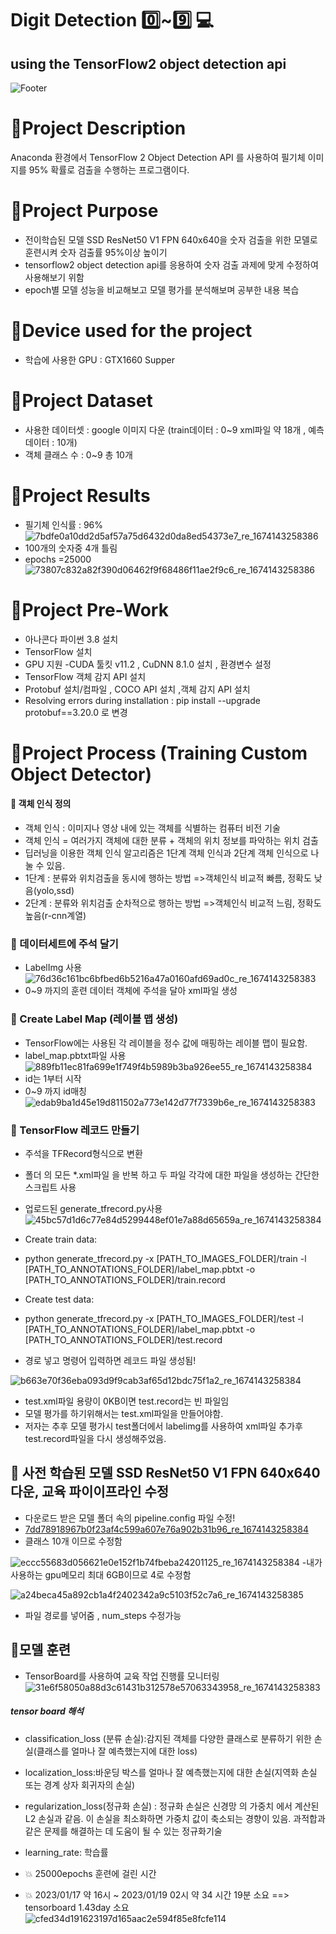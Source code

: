 # Digit Detection :zero:~:nine: :computer:
## using the TensorFlow2 object detection api 
![Footer](https://capsule-render.vercel.app/api?type=waving&color=auto&height=200&section=footer)

# :pushpin:Project Description
Anaconda 환경에서 TensorFlow 2 Object Detection API 를 사용하여 필기체 이미지를 95% 확률로 검출을 수행하는 프로그램이다.

# :pushpin:Project Purpose
- 전이학습된 모델 SSD ResNet50 V1 FPN 640x640을 숫자 검출을 위한 모델로 훈련시켜 숫자 검출률 95%이상 높이기
- tensorflow2 object detection api를 응용하여 숫자 검출 과제에 맞게 수정하여 사용해보기 위함
- epoch별 모델 성능을 비교해보고 모델 평가를 분석해보며 공부한 내용 복습

# :pushpin:Device used for the project
- 학습에 사용한 GPU : GTX1660 Supper

# :pushpin:Project Dataset
- 사용한 데이터셋 :  google 이미지 다운 (train데이터 : 0~9 xml파일 약 18개 , 예측 데이터 : 10개)
- 객체 클래스 수 : 0~9 총 10개

# :pushpin:Project Results
- 필기체 인식률 : 96%
![7bdfe0a10dd2d5af57a75d6432d0da8ed54373e7_re_1674143258386](https://user-images.githubusercontent.com/105347300/214508661-f1239640-a307-4654-96f6-ad8dc645749a.png)
- 100개의 숫자중 4개 틀림
- epochs =25000
![73807c832a82f390d06462f9f68486f11ae2f9c6_re_1674143258386](https://user-images.githubusercontent.com/105347300/214508795-4ec91da3-99b8-43ee-ba4a-86b862a80622.png)

# :pushpin:Project Pre-Work
- 아나콘다 파이썬 3.8 설치
- TensorFlow 설치
- GPU 지원  -CUDA 툴킷 v11.2 , CuDNN 8.1.0 설치 , 환경변수 설정
- TensorFlow 객체 감지 API 설치
- Protobuf 설치/컴파일 , COCO API 설치 ,객체 감지 API 설치
- Resolving errors during installation : pip install --upgrade protobuf==3.20.0 로 변경

# :pushpin:Project Process (Training Custom Object Detector)
#### :dizzy: 객체 인식 정의
- 객체 인식 :  이미지나 영상 내에 있는 객체를 식별하는 컴퓨터 비전 기술
- 객체 인식 = 여러가지 객체에 대한 분류 + 객체의 위치 정보를 파악하는 위치 검출
- 딥러닝을 이용한 객체 인식 알고리즘은 1단계 객체 인식과 2단계 객체 인식으로 나눌 수 있음.
- 1단계 : 분류와 위치검출을 동시에 행하는 방법 =>객체인식 비교적 빠름, 정확도 낮음(yolo,ssd)
- 2단계 : 분류와 위치검출 순차적으로 행하는 방법 =>객체인식 비교적 느림, 정확도 높음(r-cnn계열)

### :loudspeaker: 데이터세트에 주석 달기 
- LabelImg  사용
![76d36c161bc6bfbed6b5216a47a0160afd69ad0c_re_1674143258383](https://user-images.githubusercontent.com/105347300/214510142-cd76c0b2-36d6-487b-816b-2f6cb15cdf91.png)
- 0~9 까지의 훈련 데이터 객체에 주석을 달아 xml파일 생성

### :loudspeaker: Create Label Map (레이블 맵 생성)
- TensorFlow에는 사용된 각 레이블을 정수 값에 매핑하는 레이블 맵이 필요함.
- label_map.pbtxt파일 사용
![889fb11ec81fa699e1f749f4b5989b3ba926ee55_re_1674143258384](https://user-images.githubusercontent.com/105347300/214510342-9c46f47b-59a7-4c59-a26c-9ed3c9679318.png)
- id는 1부터 시작
- 0~9 까지 id매칭
![edab9ba1d45e19d811502a773e142d77f7339b6e_re_1674143258383](https://user-images.githubusercontent.com/105347300/214510426-c3bf5d05-b577-4b49-ad2e-0250734f5f47.png)

### :loudspeaker: TensorFlow 레코드 만들기
- 주석을 TFRecord형식으로 변환
- 폴더 의 모든 *.xml파일 을 반복 하고 두 파일 각각에 대한 파일을 생성하는 간단한 스크립트 사용
- 업로드된 generate_tfrecord.py사용
![45bc57d1d6c77e84d5299448ef01e7a88d65659a_re_1674143258384](https://user-images.githubusercontent.com/105347300/214510691-72cf5338-8d6f-42b2-b998-3929e057239f.png)

- Create train data:
- python generate_tfrecord.py -x [PATH_TO_IMAGES_FOLDER]/train -l [PATH_TO_ANNOTATIONS_FOLDER]/label_map.pbtxt -o [PATH_TO_ANNOTATIONS_FOLDER]/train.record

- Create test data:
- python generate_tfrecord.py -x [PATH_TO_IMAGES_FOLDER]/test -l [PATH_TO_ANNOTATIONS_FOLDER]/label_map.pbtxt -o [PATH_TO_ANNOTATIONS_FOLDER]/test.record

- 경로 넣고 명령어 입력하면 레코드 파일 생성됨! 

![b663e70f36eba093d9f9cab3af65d12bdc75f1a2_re_1674143258384](https://user-images.githubusercontent.com/105347300/214510897-1b6e6cdd-32b2-4c91-b874-7aa0d0a3296f.png)
- test.xml파일 용량이 0KB이면 test.record는 빈 파일임
- 모델 평가를 하기위해서는 test.xml파일을 만들어야함.
- 저자는 추후 모델 평가시 test폴더에서 labelimg를 사용하여 xml파일 추가후 test.record파일을 다시 생성해주었음.

## :loudspeaker: 사전 학습된 모델 SSD ResNet50 V1 FPN 640x640  다운, 교육 파이이프라인 수정
- 다운로드 받은 모델 폴더 속의 pipeline.config 파일 수정!
- [7dd78918967b0f23af4c599a607e76a902b31b96_re_1674143258384](https://user-images.githubusercontent.com/105347300/214511647-1c68d1c4-e770-43b1-b3b6-c648124a3a86.png)
- 클래스 10개 이므로 수정함

![eccc55683d056621e0e152f1b74fbeba24201125_re_1674143258384](https://user-images.githubusercontent.com/105347300/214511705-f8f4dcaa-d3aa-4ec3-b394-d421d305fd8b.png)
-내가 사용하는 gpu메모리 최대 6GB이므로 4로 수정함

![a24beca45a892cb1a4f2402342a9c5103f52c7a6_re_1674143258385](https://user-images.githubusercontent.com/105347300/214511741-3423cc78-d25e-41e2-88f0-5777c15db814.png)
- 파일 경로를 넣어줌 , num_steps 수정가능

## :loudspeaker:모델 훈련
- TensorBoard를 사용하여 교육 작업 진행률 모니터링
![31e6f58050a88d3c61431b312578e57063343958_re_1674143258383](https://user-images.githubusercontent.com/105347300/214511940-f77965ad-88ea-4ff1-ad39-6c64c4e6d71c.png)

##### tensor board 해석
- classification_loss (분류 손실):감지된 객체를 다양한 클래스로 분류하기 위한 손실(클래스를 얼마나 잘 예측했는지에 대한 loss)
- localization_loss:바운딩 박스를 얼마나 잘 예측했는지에 대한 손실(지역화 손실 또는 경계 상자 회귀자의 손실)
- regularization_loss(정규화 손실) :  정규화 손실은 신경망 의 가중치 에서 계산된 L2 손실과 같음. 이 손실을 최소화하면 가중치 값이 축소되는 경향이 있음. 과적합과 같은 문제를 해결하는 데 도움이 될 수 있는 정규화기술
- learning_rate: 학습률

- :boom: 25000epochs 훈련에 걸린 시간
- :boom: 2023/01/17 약 16시 ~  2023/01/19 02시 약 34 시간 19분 소요 ==> tensorboard 1.43day 소요
![cfed34d191623197d165aac2e594f85e8fcfe114](https://user-images.githubusercontent.com/105347300/214512276-ec1fffaa-0bdd-484b-bcc4-df30f682423c.png)






